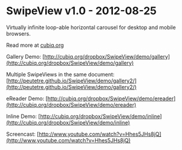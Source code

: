 SwipeView v1.0 - 2012-08-25
============================

Virtually infinite loop-able horizontal carousel for desktop and mobile browsers.

Read more at [cubiq.org](http://cubiq.org/swipeview)

Gallery Demo: [http://cubiq.org/dropbox/SwipeView/demo/gallery](http://cubiq.org/dropbox/SwipeView/demo/gallery)

Multiple SwipeViews in the same document: [http://peutetre.github.io/SwipeView/demo/gallery2/](http://peutetre.github.io/SwipeView/demo/gallery2/)

eReader Demo: [http://cubiq.org/dropbox/SwipeView/demo/ereader](http://cubiq.org/dropbox/SwipeView/demo/ereader)

Inline Demo: [http://cubiq.org/dropbox/SwipeView/demo/inline](http://cubiq.org/dropbox/SwipeView/demo/inline)

Screencast: [http://www.youtube.com/watch?v=Hhes5JHs8jQ](http://www.youtube.com/watch?v=Hhes5JHs8jQ)
